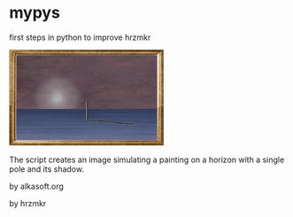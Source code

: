 # mypys
first steps in python to improve hrzmkr

![example](temp/out.png)

The script creates an image simulating a painting on a horizon with a single pole and its shadow.


by alkasoft.org

by hrzmkr








